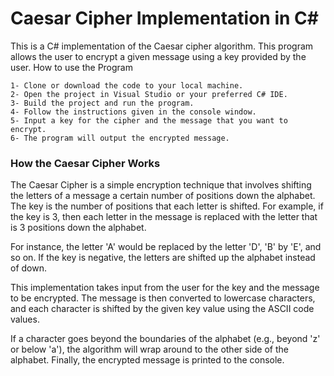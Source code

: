 # Caesar Cipher Implementation in C#

This is a C# implementation of the Caesar cipher algorithm. This program allows the user to encrypt a given message using a key provided by the user.
How to use the Program

    1- Clone or download the code to your local machine.
    2- Open the project in Visual Studio or your preferred C# IDE.
    3- Build the project and run the program.
    4- Follow the instructions given in the console window.
    5- Input a key for the cipher and the message that you want to encrypt.
    6- The program will output the encrypted message.

### How the Caesar Cipher Works

The Caesar Cipher is a simple encryption technique that involves shifting the letters of a message a certain number of positions down the alphabet. The key is the number of positions that each letter is shifted. For example, if the key is 3, then each letter in the message is replaced with the letter that is 3 positions down the alphabet.

For instance, the letter 'A' would be replaced by the letter 'D', 'B' by 'E', and so on. If the key is negative, the letters are shifted up the alphabet instead of down.


This implementation takes input from the user for the key and the message to be encrypted. The message is then converted to lowercase characters, and each character is shifted by the given key value using the ASCII code values.

If a character goes beyond the boundaries of the alphabet (e.g., beyond 'z' or below 'a'), the algorithm will wrap around to the other side of the alphabet. Finally, the encrypted message is printed to the console.

